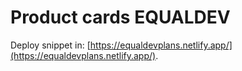 # Product cards EQUALDEV

Deploy snippet in: [https://equaldevplans.netlify.app/](https://equaldevplans.netlify.app/).


